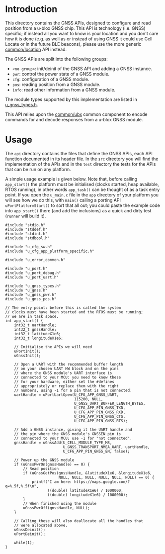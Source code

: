 # Introduction
This directory contains the GNSS APIs, designed to configure and read position from a u-blox GNSS chip.  This API is technology (i.e. GNSS) specific; if instead all you want to know is your location and you don't care how it is done (e.g. as well as or instead of using GNSS it could use Cell Locate or in the future BLE beacons), please use the more generic [common/location](common/location) API instead.

The GNSS APIs are split into the following groups:

- `<no group>`: init/deinit of the GNSS API and adding a GNSS instance.
- `pwr`: control the power state of a GNSS module.
- `cfg`: configuration of a GNSS module.
- `pos`: reading position from a GNSS module.
- `info`: read other information from a GNSS module.

The module types supported by this implementation are listed in [u_gnss_types.h](api/u_gnss_types.h).

This API relies upon the [common/ubx](/common/ubx) common component to encode commands for and decode responses from a u-blox GNSS module.

# Usage
The `api` directory contains the files that define the GNSS APIs, each API function documented in its header file.  In the `src` directory you will find the implementation of the APIs and in the `test` directory the tests for the APIs that can be run on any platform.

A simple usage example is given below.  Note that, before calling `app_start()` the platform must be initialised (clocks started, heap available, RTOS running), in other words `app_task()` can be thought of as a task entry point.  If you open the `u_main.c` file in the `app` directory of your platform you will see how we do this, with `main()` calling a porting API `uPortPlatformStart()` to sort that all out; you could paste the example code into `app_start()` there (and add the inclusions) as a quick and dirty test (`runner` will build it).

```
#include "stdio.h"
#include "stddef.h"
#include "stdint.h"
#include "stdbool.h"

#include "u_cfg_sw.h"
#include "u_cfg_app_platform_specific.h"

#include "u_error_common.h"

#include "u_port.h"
#include "u_port_debug.h"
#include "u_port_uart.h"

#include "u_gnss_types.h"
#include "u_gnss.h"
#include "u_gnss_pwr.h"
#include "u_gnss_pos.h"

// The entry point: before this is called the system
// clocks must have been started and the RTOS must be running;
// we are in task space.
int app_start() {
    int32_t uartHandle;
    int32_t gnssHandle;
    int32_t latitudeX1e6;
    int32_t longitudeX1e6;

    // Initialise the APIs we will need
    uPortInit();
    uGnssInit();

    // Open a UART with the recommended buffer length
    // on your chosen UART HW block and on the pins
    // where the GNSS module's UART interface is
    // connected to your MCU: you need to know these
    // for your hardware, either set the #defines
    // appropriately or replace them with the right
    // numbers, using -1 for a pin that is not connected.
    uartHandle = uPortUartOpen(U_CFG_APP_GNSS_UART,
                               115200, NULL,
                               U_GNSS_UART_BUFFER_LENGTH_BYTES,
                               U_CFG_APP_PIN_GNSS_TXD,
                               U_CFG_APP_PIN_GNSS_RXD,
                               U_CFG_APP_PIN_GNSS_CTS,
                               U_CFG_APP_PIN_GNSS_RTS);

    // Add a GNSS instance, giving it the UART handle and
    // the pin where the GNSS module's GNSSEN pin is 
    // connected to your MCU; use -1 for "not connected".
    gnssHandle = uGnssAdd(U_CELL_MODULE_TYPE_M8,
                          U_GNSS_TRANSPORT_NMEA_UART, uartHandle,
                          U_CFG_APP_PIN_GNSS_EN, false);

    // Power up the GNSS module
    if (uGnssPwrOn(gnssHandle) == 0) {
        // Read position
        if (uGnssGetPos(gnssHandle, &latitudeX1e6, &longitudeX1e6,
                        NULL, NULL, NULL, NULL, NULL, NULL) == 0) {
            printf("I am here: https://maps.google.com/?q=%.5f,%.5f\n",
                   ((double) latitudeX1e6) / 1000000,
                   ((double) longitudeX1e6) / 1000000); 
        }
        // When finished using the module
        uGnssPwrOff(gnssHandle, NULL);
    }

    // Calling these will also deallocate all the handles that
    // were allocated above.
    uGnssDeinit();
    uPortDeinit();

    while(1);
}
```